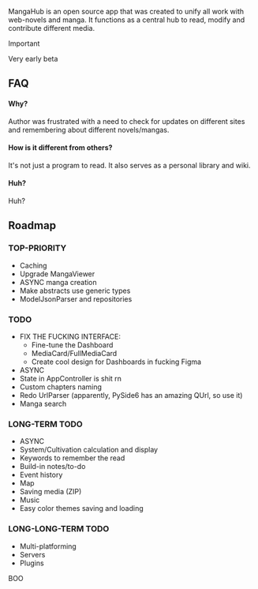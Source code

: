 
MangaHub is an open source app that was created to unify all work with web-novels and manga. It functions as a central hub to read, modify and contribute different media.

> [!IMPORTANT]
> Very early beta

## FAQ

#### Why?

Author was frustrated with a need to check for updates on different sites and remembering about different novels/mangas.

#### How is it different from others?

It's not just a program to read. It also serves as a personal library and wiki.

#### Huh?

Huh?


## Roadmap

### TOP-PRIORITY
- Caching
- Upgrade MangaViewer
- ASYNC manga creation
- Make abstracts use generic types
- ModelJsonParser and repositories

### TODO
- FIX THE FUCKING INTERFACE:
    - Fine-tune the Dashboard
    - MediaCard/FullMediaCard
    - Create cool design for Dashboards in fucking Figma
- ASYNC
- State in AppController is shit rn
- Custom chapters naming
- Redo UrlParser (apparently, PySide6 has an amazing QUrl, so use it)
- Manga search

### LONG-TERM TODO
- ASYNC
- System/Cultivation calculation and display
- Keywords to remember the read
- Build-in notes/to-do
- Event history
- Map
- Saving media (ZIP)
- Music
- Easy color themes saving and loading

### LONG-LONG-TERM TODO
- Multi-platforming
- Servers
- Plugins

BOO